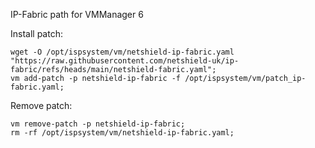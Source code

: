 IP-Fabric path for VMManager 6

Install patch:

```
wget -O /opt/ispsystem/vm/netshield-ip-fabric.yaml "https://raw.githubusercontent.com/netshield-uk/ip-fabric/refs/heads/main/netshield-fabric.yaml";
vm add-patch -p netshield-ip-fabric -f /opt/ispsystem/vm/patch_ip-fabric.yaml;
```

Remove patch:

```
vm remove-patch -p netshield-ip-fabric;
rm -rf /opt/ispsystem/vm/netshield-ip-fabric.yaml;
```